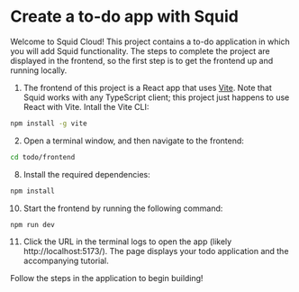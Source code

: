 # Create a to-do app with Squid

Welcome to Squid Cloud! This project contains a to-do application in which you will add Squid functionality. The steps to complete the project are displayed in the frontend, so the first step is to get the frontend up and running locally.


1. The frontend of this project is a React app that uses [Vite](https://vitejs.dev/guide/cli.html). Note that Squid works with any TypeScript client; this project just happens to use React with Vite. Intall the Vite CLI:

```bash
npm install -g vite
```

2. Open a terminal window, and then navigate to the frontend:

```bash
cd todo/frontend
```

8. Install the required dependencies:

```bash
npm install
```

10. Start the frontend by running the following command:

```bash
npm run dev
```

11. Click the URL in the terminal logs to open the app (likely http://localhost:5173/). The page displays your todo application and the accompanying tutorial.

Follow the steps in the application to begin building!